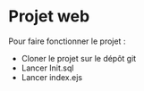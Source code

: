 # Projet web

Pour faire fonctionner le projet :

- Cloner le projet sur le dépôt git
- Lancer Init.sql
- Lancer index.ejs
